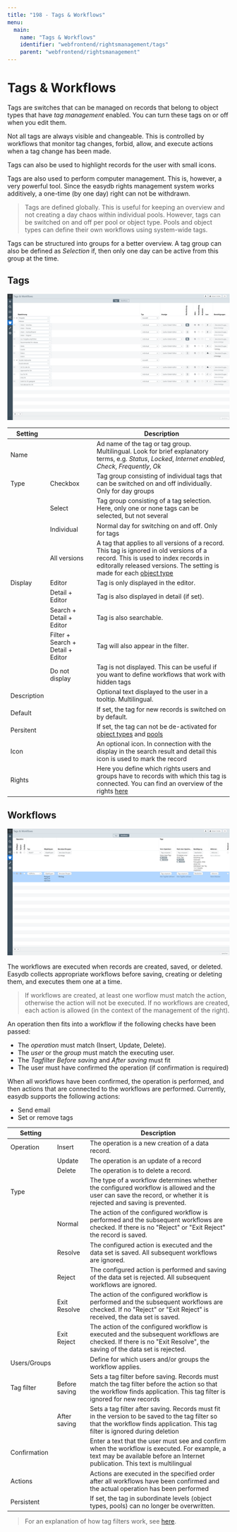 ```yaml
---
title: "198 - Tags & Workflows"
menu:
  main:
    name: "Tags & Workflows"
    identifier: "webfrontend/rightsmanagement/tags"
    parent: "webfrontend/rightsmanagement"
---
```

# Tags & Workflows

Tags are switches that can be managed on records that belong to object types that have *tag management* enabled. You can turn these tags on or off when you edit them.

Not all tags are always visible and changeable. This is controlled by workflows that monitor tag changes, forbid, allow, and execute actions when a tag change has been made.

Tags can also be used to highlight records for the user with small icons.

Tags are also used to perform computer management. This is, however, a very powerful tool. Since the easydb rights management system works additively, a one-time (by one day) right can not be withdrawn.

> Tags are defined globally. This is useful for keeping an overview and not creating a day chaos within individual pools. However, tags can be switched on and off per pool or object type. Pools and object types can define their own workflows using system-wide tags.

Tags can be structured into groups for a better overview. A tag group can also be defined as *Selection* if, then only one day can be active from this group at the time.

## Tags

![Tags & Workflows](tags-workflows-tags_en.png)

| Setting | | Description |
|---|---|---|
| Name | | Ad name of the tag or tag group. Multilingual. Look for brief explanatory terms, e.g. *Status*, *Locked*, *Internet enabled*, *Check*, *Frequently*, *Ok*
| Type | Checkbox | Tag group consisting of individual tags that can be switched on and off individually. Only for day groups
| | Select | Tag group consisting of a tag selection. Here, only one or none tags can be selected, but not several
| | Individual | Normal day for switching on and off. Only for tags
| | All versions | A tag that applies to all versions of a record. This tag is ignored in old versions of a record. This is used to index records in editorally released versions. The setting is made for each [object type](../objecttypes) |
| Display | Editor | Tag is only displayed in the editor. |
| | Detail + Editor | Tag is also displayed in detail (if set). |
| | Search + Detail + Editor | Tag is also searchable.
| | Filter + Search + Detail + Editor | Tag will also appear in the filter.
| | Do not display | Tag is not displayed. This can be useful if you want to define workflows that work with hidden tags
| Description || Optional text displayed to the user in a tooltip. Multilingual. |
| Default || If set, the tag for new records is switched on by default. |
| Persitent || If set, the tag can not be de-activated for [object types](../objecttypes) and [pools](../pools)
| Icon | | An optional icon. In connection with the display in the search result and detail this icon is used to mark the record
| Rights || Here you define which rights users and groups have to records with which this tag is connected. You can find an overview of the rights [here](..)


## <a name="workflows"> </a> Workflows

![Tags &amp; Workflow](tags-workflows-workflows_en.png)

The workflows are executed when records are created, saved, or deleted. Easydb collects appropriate workflows before saving, creating or deleting them, and executes them one at a time.

> If workflows are created, at least one worflow must match the action, otherwise the action will not be executed. If no workflows are created, each action is allowed (in the context of the management of the right).

An operation then fits into a workflow if the following checks have been passed:

* The *operation* must match (Insert, Update, Delete).
* The *user* or the *group* must match the executing user.
* The *Tagfilter* *Before saving* and *After saving* must fit
* The user must have confirmed the operation (if confirmation is required)

When all workflows have been confirmed, the operation is performed, and then actions that are connected to the workflows are performed. Currently, easydb supports the following actions:

* Send email
* Set or remove tags

| Setting | | Description |
|---|---|---|
| Operation | Insert | The operation is a new creation of a data record. |
| |Update |The operation is an update of a record|
| | Delete | The operation is to delete a record. |
| Type |  | The type of a workflow determines whether the configured workflow is allowed and the user can save the record, or whether it is rejected and saving is prevented. |
|  | Normal | The action of the configured workflow is performed and the subsequent workflows are checked. If there is no "Reject" or "Exit Reject" the record is saved. |
|  | Resolve | The configured action is executed and the data set is saved. All subsequent workflows are ignored. |
|  | Reject | The configured action is performed and saving of the data set is rejected. All subsequent workflows are ignored. |
|              | Exit Resolve | The action of the configured workflow is performed and the subsequent workflows are checked. If no "Reject" or "Exit Reject" is received, the data set is saved. |
|  | Exit Reject | The action of the configured workflow is executed and the subsequent workflows are checked. If there is no "Exit Resolve", the saving of the data set is rejected. |
| Users/Groups || Define for which users and/or groups the workflow applies. |
| Tag filter | Before saving | Sets a tag filter before saving. Records must match the tag filter before the action so that the workflow finds application. This tag filter is ignored for new records
| | After saving | Sets a tag filter after saving. Records must fit in the version to be saved to the tag filter so that the workflow finds application. This tag filter is ignored during deletion
| Confirmation || Enter a text that the user must see and confirm when the workflow is executed. For example, a text may be available before an Internet publication. This text is multilingual
| Actions || Actions are executed in the specified order after all workflows have been confirmed and the actual operation has been performed
| Persistent || If set, the tag in subordinate levels (object types, pools) can no longer be overwritten. |

> For an explanation of how tag filters work, see [here](..).